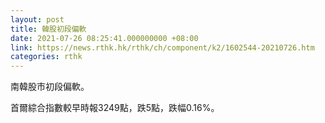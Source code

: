 ```yaml
---
layout: post
title: 韓股初段偏軟
date: 2021-07-26 08:25:41.000000000 +08:00
link: https://news.rthk.hk/rthk/ch/component/k2/1602544-20210726.htm
categories: rthk
---
```


南韓股市初段偏軟。

首爾綜合指數較早時報3249點，跌5點，跌幅0.16%。
